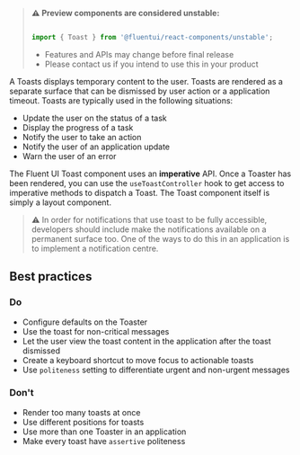 <!-- Don't allow prettier to collapse code block into single line -->
<!-- prettier-ignore -->
> **⚠️ Preview components are considered unstable:**
>
> ```jsx
>
> import { Toast } from '@fluentui/react-components/unstable';
>
> ```
>
> - Features and APIs may change before final release
> - Please contact us if you intend to use this in your product

A Toasts displays temporary content to the user. Toasts are rendered as a separate surface that can be dismissed by
user action or a application timeout. Toasts are typically used in the following situations:

- Update the user on the status of a task
- Display the progress of a task
- Notify the user to take an action
- Notify the user of an application update
- Warn the user of an error

The Fluent UI Toast component uses an **imperative** API. Once a Toaster has been rendered, you can use the
`useToastController` hook to get access to imperative methods to dispatch a Toast. The Toast component itself
is simply a layout component.

> ⚠️ In order for notifications that use toast to be fully accessible, developers should include make the notifications
> available on a permanent surface too. One of the ways to do this in an application is to implement a notification
> centre.

## Best practices

### Do

- Configure defaults on the Toaster
- Use the toast for non-critical messages
- Let the user view the toast content in the application after the toast dismissed
- Create a keyboard shortcut to move focus to actionable toasts
- Use `politeness` setting to differentiate urgent and non-urgent messages

### Don't

- Render too many toasts at once
- Use different positions for toasts
- Use more than one Toaster in an application
- Make every toast have `assertive` politeness
